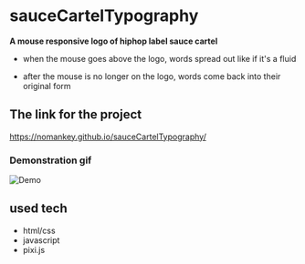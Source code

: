 # sauceCartelTypography
**A mouse responsive logo of hiphop label sauce cartel** 


* when the mouse goes above the logo, words spread out like if it's a fluid

* after the mouse is no longer on the logo, words come back into their original form

## The link for the project
https://nomankey.github.io/sauceCartelTypography/


### Demonstration gif

![Demo](https://user-images.githubusercontent.com/62369960/119097284-8155d200-ba4f-11eb-9a36-5e82940ef0a7.gif)

## used tech

* html/css
* javascript
* pixi.js